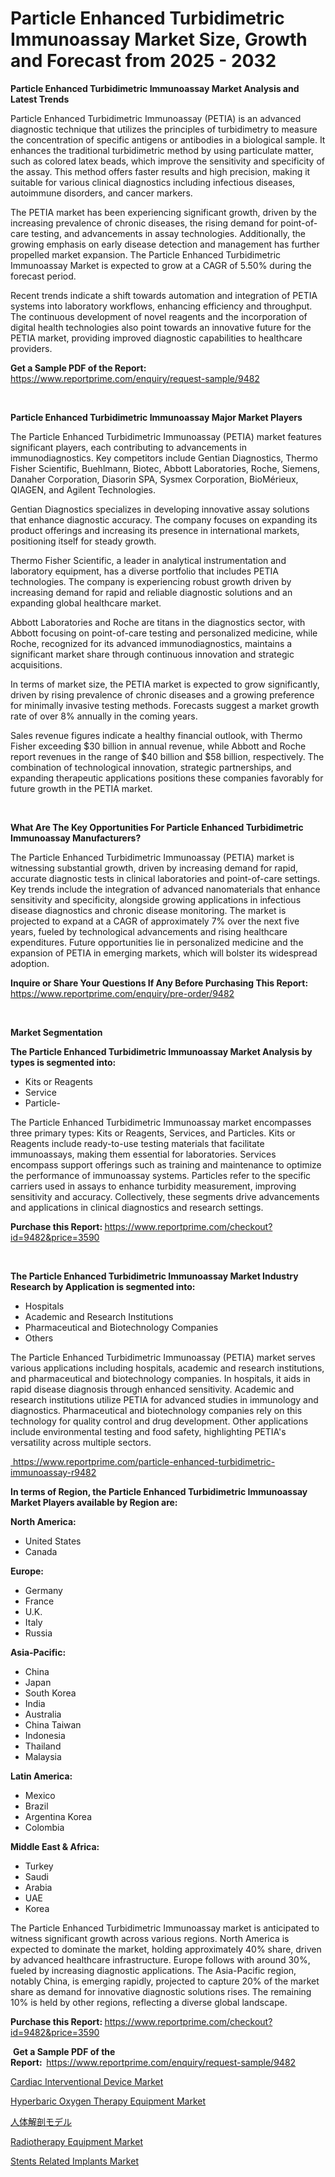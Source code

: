 <p><h1>Particle Enhanced Turbidimetric Immunoassay Market Size, Growth and Forecast from 2025 - 2032</h1></p><p><strong>Particle Enhanced Turbidimetric Immunoassay Market Analysis and Latest Trends</strong></p>
<p><p>Particle Enhanced Turbidimetric Immunoassay (PETIA) is an advanced diagnostic technique that utilizes the principles of turbidimetry to measure the concentration of specific antigens or antibodies in a biological sample. It enhances the traditional turbidimetric method by using particulate matter, such as colored latex beads, which improve the sensitivity and specificity of the assay. This method offers faster results and high precision, making it suitable for various clinical diagnostics including infectious diseases, autoimmune disorders, and cancer markers.</p><p>The PETIA market has been experiencing significant growth, driven by the increasing prevalence of chronic diseases, the rising demand for point-of-care testing, and advancements in assay technologies. Additionally, the growing emphasis on early disease detection and management has further propelled market expansion. The Particle Enhanced Turbidimetric Immunoassay Market is expected to grow at a CAGR of 5.50% during the forecast period. </p><p>Recent trends indicate a shift towards automation and integration of PETIA systems into laboratory workflows, enhancing efficiency and throughput. The continuous development of novel reagents and the incorporation of digital health technologies also point towards an innovative future for the PETIA market, providing improved diagnostic capabilities to healthcare providers.</p></p>
<p><strong>Get a Sample PDF of the Report:&nbsp;</strong> <a href="https://www.reportprime.com/enquiry/request-sample/9482?utm_campaign=48&utm_medium=2&utm_source=Github&utm_content=ia&utm_term=20032025&utm_id=particle-enhanced-turbidimetric-immunoassay">https://www.reportprime.com/enquiry/request-sample/9482</a></p>
<p>&nbsp;</p>
<p><strong>Particle Enhanced Turbidimetric Immunoassay Major Market Players</strong></p>
<p><p>The Particle Enhanced Turbidimetric Immunoassay (PETIA) market features significant players, each contributing to advancements in immunodiagnostics. Key competitors include Gentian Diagnostics, Thermo Fisher Scientific, Buehlmann, Biotec, Abbott Laboratories, Roche, Siemens, Danaher Corporation, Diasorin SPA, Sysmex Corporation, BioMérieux, QIAGEN, and Agilent Technologies.</p><p>Gentian Diagnostics specializes in developing innovative assay solutions that enhance diagnostic accuracy. The company focuses on expanding its product offerings and increasing its presence in international markets, positioning itself for steady growth.</p><p>Thermo Fisher Scientific, a leader in analytical instrumentation and laboratory equipment, has a diverse portfolio that includes PETIA technologies. The company is experiencing robust growth driven by increasing demand for rapid and reliable diagnostic solutions and an expanding global healthcare market.</p><p>Abbott Laboratories and Roche are titans in the diagnostics sector, with Abbott focusing on point-of-care testing and personalized medicine, while Roche, recognized for its advanced immunodiagnostics, maintains a significant market share through continuous innovation and strategic acquisitions.</p><p>In terms of market size, the PETIA market is expected to grow significantly, driven by rising prevalence of chronic diseases and a growing preference for minimally invasive testing methods. Forecasts suggest a market growth rate of over 8% annually in the coming years.</p><p>Sales revenue figures indicate a healthy financial outlook, with Thermo Fisher exceeding $30 billion in annual revenue, while Abbott and Roche report revenues in the range of $40 billion and $58 billion, respectively. The combination of technological innovation, strategic partnerships, and expanding therapeutic applications positions these companies favorably for future growth in the PETIA market.</p></p>
<p>&nbsp;</p>
<p><strong>What Are The Key Opportunities For Particle Enhanced Turbidimetric Immunoassay Manufacturers?</strong></p>
<p><p>The Particle Enhanced Turbidimetric Immunoassay (PETIA) market is witnessing substantial growth, driven by increasing demand for rapid, accurate diagnostic tests in clinical laboratories and point-of-care settings. Key trends include the integration of advanced nanomaterials that enhance sensitivity and specificity, alongside growing applications in infectious disease diagnostics and chronic disease monitoring. The market is projected to expand at a CAGR of approximately 7% over the next five years, fueled by technological advancements and rising healthcare expenditures. Future opportunities lie in personalized medicine and the expansion of PETIA in emerging markets, which will bolster its widespread adoption.</p></p>
<p><strong>Inquire or Share Your Questions If Any Before Purchasing This Report:</strong> <a href="https://www.reportprime.com/enquiry/pre-order/9482?utm_campaign=48&utm_medium=2&utm_source=Github&utm_content=ia&utm_term=20032025&utm_id=particle-enhanced-turbidimetric-immunoassay">https://www.reportprime.com/enquiry/pre-order/9482</a></p>
<p>&nbsp;</p>
<p><strong>Market Segmentation</strong></p>
<p><strong>The Particle Enhanced Turbidimetric Immunoassay Market Analysis by types is segmented into:</strong></p>
<p><ul><li>Kits or Reagents</li><li>Service</li><li>Particle-</li></ul></p>
<p><p>The Particle Enhanced Turbidimetric Immunoassay market encompasses three primary types: Kits or Reagents, Services, and Particles. Kits or Reagents include ready-to-use testing materials that facilitate immunoassays, making them essential for laboratories. Services encompass support offerings such as training and maintenance to optimize the performance of immunoassay systems. Particles refer to the specific carriers used in assays to enhance turbidity measurement, improving sensitivity and accuracy. Collectively, these segments drive advancements and applications in clinical diagnostics and research settings.</p></p>
<p><strong>Purchase this Report:&nbsp;</strong><a href="https://www.reportprime.com/checkout?id=9482&price=3590&utm_campaign=48&utm_medium=2&utm_source=Github&utm_content=ia&utm_term=20032025&utm_id=particle-enhanced-turbidimetric-immunoassay">https://www.reportprime.com/checkout?id=9482&price=3590</a></p>
<p>&nbsp;</p>
<p><strong>The Particle Enhanced Turbidimetric Immunoassay Market Industry Research by Application is segmented into:</strong></p>
<p><ul><li>Hospitals</li><li>Academic and Research Institutions</li><li>Pharmaceutical and Biotechnology Companies</li><li>Others</li></ul></p>
<p><p>The Particle Enhanced Turbidimetric Immunoassay (PETIA) market serves various applications including hospitals, academic and research institutions, and pharmaceutical and biotechnology companies. In hospitals, it aids in rapid disease diagnosis through enhanced sensitivity. Academic and research institutions utilize PETIA for advanced studies in immunology and diagnostics. Pharmaceutical and biotechnology companies rely on this technology for quality control and drug development. Other applications include environmental testing and food safety, highlighting PETIA's versatility across multiple sectors.</p></p>
<p><a href="https://www.reportprime.com/particle-enhanced-turbidimetric-immunoassay-r9482?utm_campaign=48&utm_medium=2&utm_source=Github&utm_content=ia&utm_term=20032025&utm_id=particle-enhanced-turbidimetric-immunoassay">&nbsp;https://www.reportprime.com/particle-enhanced-turbidimetric-immunoassay-r9482</a></p>
<p><strong>In terms of Region, the Particle Enhanced Turbidimetric Immunoassay Market Players available by Region are:</strong></p>
<p>
    <p> <strong> North America: </strong>
        <ul>
            <li>United States</li>
            <li>Canada</li>
        </ul>
        </p> 
    <p> <strong> Europe: </strong>
        <ul>
            <li>Germany</li>
            <li>France</li>
            <li>U.K.</li>
            <li>Italy</li>
            <li>Russia</li>
        </ul>
        </p> 
    <p> <strong> Asia-Pacific: </strong>
        <ul>
            <li>China</li>
            <li>Japan</li>
            <li>South Korea</li>
            <li>India</li>
            <li>Australia</li>
            <li>China Taiwan</li>
            <li>Indonesia</li>
            <li>Thailand</li>
            <li>Malaysia</li>
        </ul>
        </p> 
    <p> <strong> Latin America: </strong>
        <ul>
            <li>Mexico</li>
            <li>Brazil</li>
            <li>Argentina Korea</li>
            <li>Colombia</li>
        </ul>
        </p> 
    <p> <strong> Middle East & Africa: </strong>
        <ul>
            <li>Turkey</li>
            <li>Saudi</li>
            <li>Arabia</li>
            <li>UAE</li>
            <li>Korea</li>
        </ul>
    </p>
    </p>
<p><p>The Particle Enhanced Turbidimetric Immunoassay market is anticipated to witness significant growth across various regions. North America is expected to dominate the market, holding approximately 40% share, driven by advanced healthcare infrastructure. Europe follows with around 30%, fueled by increasing diagnostic applications. The Asia-Pacific region, notably China, is emerging rapidly, projected to capture 20% of the market share as demand for innovative diagnostic solutions rises. The remaining 10% is held by other regions, reflecting a diverse global landscape.</p></p>
<p><strong>Purchase this Report: </strong><a href="https://www.reportprime.com/checkout?id=9482&price=3590&utm_campaign=48&utm_medium=2&utm_source=Github&utm_content=ia&utm_term=20032025&utm_id=particle-enhanced-turbidimetric-immunoassay">https://www.reportprime.com/checkout?id=9482&price=3590</a></p>
<p>&nbsp;<strong>Get a Sample PDF of the Report:&nbsp;&nbsp;</strong><a href="https://www.reportprime.com/enquiry/request-sample/9482?utm_campaign=48&utm_medium=2&utm_source=Github&utm_content=ia&utm_term=20032025&utm_id=particle-enhanced-turbidimetric-immunoassay">https://www.reportprime.com/enquiry/request-sample/9482</a></p>
<p><strong></strong></p>
<p><p><a href="https://github.com/kaforarvero/Market-Research-Report-List-1/blob/main/cardiac-interventional-device-market.md?utm_campaign=48&utm_medium=2&utm_source=Github&utm_content=ia&utm_term=20032025&utm_id=particle-enhanced-turbidimetric-immunoassay">Cardiac Interventional Device Market</a></p><p><a href="https://github.com/djihencygnel74/Market-Research-Report-List-1/blob/main/hyperbaric-oxygen-therapy-equipment-market.md?utm_campaign=48&utm_medium=2&utm_source=Github&utm_content=ia&utm_term=20032025&utm_id=particle-enhanced-turbidimetric-immunoassay">Hyperbaric Oxygen Therapy Equipment Market</a></p><p><a href="https://github.com/lababdou/Market-Research-Report-List-7/blob/main/713591247610.md?utm_campaign=48&utm_medium=2&utm_source=Github&utm_content=ia&utm_term=20032025&utm_id=particle-enhanced-turbidimetric-immunoassay">人体解剖モデル</a></p><p><a href="https://github.com/berkemiars2j/Market-Research-Report-List-1/blob/main/radiotherapy-equipment-market.md?utm_campaign=48&utm_medium=2&utm_source=Github&utm_content=ia&utm_term=20032025&utm_id=particle-enhanced-turbidimetric-immunoassay">Radiotherapy Equipment Market</a></p><p><a href="https://github.com/variothonia/Market-Research-Report-List-1/blob/main/stents-related-implants-market.md?utm_campaign=48&utm_medium=2&utm_source=Github&utm_content=ia&utm_term=20032025&utm_id=particle-enhanced-turbidimetric-immunoassay">Stents Related Implants Market</a></p></p>